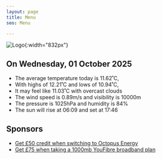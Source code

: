 ```yaml
---
layout: page
title: Menu
seo: Menu

---
```


![Logo](/images/logo.jpg){:width="832px"}

<!-- weather_marker starts -->
## On Wednesday, 01 October 2025

- The average temperature today is 11.62˚C,
- With highs of 12.21˚C and lows of 10.94˚C,
- It may feel like 11.03˚C with overcast clouds
- The wind speed is 0.89m/s and visibility is 10000m
- The pressure is 1025hPa and humidity is 84%
- The sun will rise at 06:09 and set at 17:46

<!-- weather_marker ends -->

## Sponsors

- [Get £50 credit when switching to Octopus Energy](https://bit.ly/3oD1nnS)
- [Get £75 when taking a 1000mb YouFibre broadband plan](https://aklam.io/91zWhU?)
